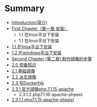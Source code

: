 # Summary

* [Introduction\(简介\)](README.md)
* [First Chapter（第一章  安装）](chapter1.md)
  * 1.1 在linux平台下安装
  * 1.1 在linux平台下安装
* [1.1 在linux平台下安装](zai-centos7-xia-an-zhuang.md)
* [1.2 在windows平台下安装](12-zaiwindows-xia-an-zhuang.md)
* [Second Chapter \(第二章\) 制作镜像的步骤](second-chapter-di-er-7ae029-zhi-zuo-jing-xiang-de-bu-zou.md)
* [2.0 预备知识](20yu-bei-zhi-shi.md)
* [2.1 基础镜像](21-ji-chu-jing-xiang.md)
* [2.2 派生镜像](22-pai-sheng-jing-xiang.md)
* [2.3 写Dockerfile](23-xie-dockerfile.md)
* [2.3.1 官方镜像php:7.1.15-apache](guan-fang-jing-xiang-php-7-1-15-apache.md)
  * 2.3.1.2 php7.1.16-apache-phpext
* [2.3.1.1 php7.1.15-apache-phpext](php7115-apache-phpextan-zhuang-e-wai-de-php-mo-575729.md)

